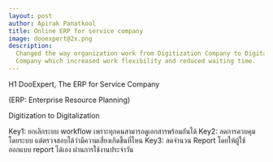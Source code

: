 ```yaml
---
layout: post
author: Apirak Panatkool
title: Online ERP for service company
image: dooexpert@2x.png
description:
  Changed the way organization work from Digitization Company to Digitalization
  Company which increased work flexibility and reduced waiting time.
---
```


H1 DooExpert, The ERP for Service Company

(ERP: Enterprise Resource Planning)

Digitization to Digitalization

Key1: ยกเลิกระบบ workflow เพราะทุกคนสามารถดูเอกสารพร้อมกันได้ Key2:
ลดการควบคุมโดยระบบ แต่ตรวจสอบได้ว่ามีความเสี่ยงเกิดขึ้นที่ไหน Key3: ลดจำนวน
Report โดยให้ผู้ใช้ออกแบบ report ได้เอง ผ่านการใช้งานประจำวัน
